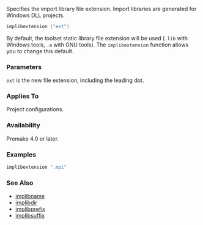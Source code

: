 Specifies the import library file extension. Import libraries are generated for Windows DLL projects.

```lua
implibextension ("ext")
```

By default, the toolset static library file extension will be used (`.lib` with Windows tools, `.a` with GNU tools). The `implibextension` function allows you to change this default.

### Parameters ###

`ext` is the new file extension, including the leading dot.

### Applies To ###

Project configurations.

### Availability ###

Premake 4.0 or later.

### Examples ###

```lua
implibextension ".mpi"
```

### See Also ###

 * [implibname](implibname.md)
 * [implibdir](implibdir.md)
 * [implibprefix](implibprefix.md)
 * [implibsuffix](implibsuffix.md)

